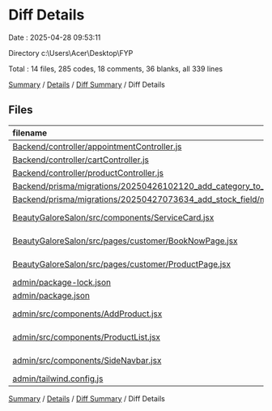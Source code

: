 # Diff Details

Date : 2025-04-28 09:53:11

Directory c:\\Users\\Acer\\Desktop\\FYP

Total : 14 files,  285 codes, 18 comments, 36 blanks, all 339 lines

[Summary](results.md) / [Details](details.md) / [Diff Summary](diff.md) / Diff Details

## Files
| filename | language | code | comment | blank | total |
| :--- | :--- | ---: | ---: | ---: | ---: |
| [Backend/controller/appointmentController.js](/Backend/controller/appointmentController.js) | JavaScript | 38 | 6 | 3 | 47 |
| [Backend/controller/cartController.js](/Backend/controller/cartController.js) | JavaScript | -9 | 1 | -3 | -11 |
| [Backend/controller/productController.js](/Backend/controller/productController.js) | JavaScript | 13 | 0 | 2 | 15 |
| [Backend/prisma/migrations/20250426102120\_add\_category\_to\_product/migration.sql](/Backend/prisma/migrations/20250426102120_add_category_to_product/migration.sql) | MS SQL | 1 | 7 | 1 | 9 |
| [Backend/prisma/migrations/20250427073634\_add\_stock\_field/migration.sql](/Backend/prisma/migrations/20250427073634_add_stock_field/migration.sql) | MS SQL | 1 | 7 | 1 | 9 |
| [BeautyGaloreSalon/src/components/ServiceCard.jsx](/BeautyGaloreSalon/src/components/ServiceCard.jsx) | JavaScript JSX | 16 | 1 | 0 | 17 |
| [BeautyGaloreSalon/src/pages/customer/BookNowPage.jsx](/BeautyGaloreSalon/src/pages/customer/BookNowPage.jsx) | JavaScript JSX | 14 | 1 | 0 | 15 |
| [BeautyGaloreSalon/src/pages/customer/ProductPage.jsx](/BeautyGaloreSalon/src/pages/customer/ProductPage.jsx) | JavaScript JSX | 120 | 11 | 20 | 151 |
| [admin/package-lock.json](/admin/package-lock.json) | JSON | 11 | 0 | 0 | 11 |
| [admin/package.json](/admin/package.json) | JSON | 1 | 0 | 0 | 1 |
| [admin/src/components/AddProduct.jsx](/admin/src/components/AddProduct.jsx) | JavaScript JSX | 46 | 0 | 3 | 49 |
| [admin/src/components/ProductList.jsx](/admin/src/components/ProductList.jsx) | JavaScript JSX | 69 | -20 | 7 | 56 |
| [admin/src/components/SideNavbar.jsx](/admin/src/components/SideNavbar.jsx) | JavaScript JSX | -39 | 4 | 1 | -34 |
| [admin/tailwind.config.js](/admin/tailwind.config.js) | JavaScript | 3 | 0 | 1 | 4 |

[Summary](results.md) / [Details](details.md) / [Diff Summary](diff.md) / Diff Details